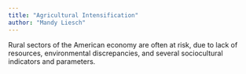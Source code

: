 ```yaml
---
title: "Agricultural Intensification"
author: "Mandy Liesch"
---
```


Rural sectors of the American economy are often at risk, due to lack of resources, environmental discrepancies, and several sociocultural indicators and parameters. 


